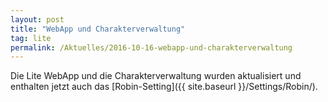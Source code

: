 ```yaml
---
layout: post
title: "WebApp und Charakterverwaltung"
tag: lite
permalink: /Aktuelles/2016-10-16-webapp-und-charakterverwaltung
---
```


Die Lite WebApp und die Charakterverwaltung wurden aktualisiert und enthalten jetzt auch das [Robin-Setting]({{ site.baseurl }}/Settings/Robin/).
